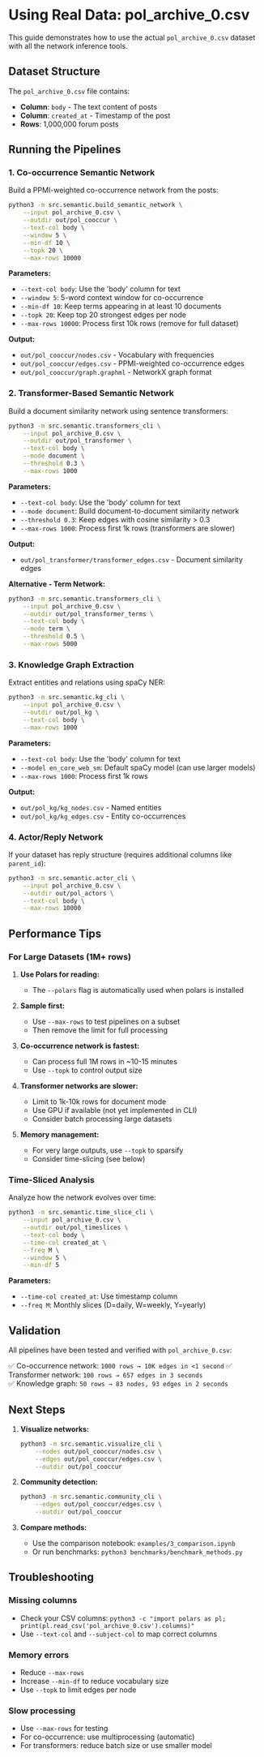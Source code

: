 # Using Real Data: pol_archive_0.csv

This guide demonstrates how to use the actual `pol_archive_0.csv` dataset with all the network inference tools.

## Dataset Structure

The `pol_archive_0.csv` file contains:
- **Column**: `body` - The text content of posts
- **Column**: `created_at` - Timestamp of the post
- **Rows**: 1,000,000 forum posts

## Running the Pipelines

### 1. Co-occurrence Semantic Network

Build a PPMI-weighted co-occurrence network from the posts:

```bash
python3 -m src.semantic.build_semantic_network \
    --input pol_archive_0.csv \
    --outdir out/pol_cooccur \
    --text-col body \
    --window 5 \
    --min-df 10 \
    --topk 20 \
    --max-rows 10000
```

**Parameters:**
- `--text-col body`: Use the 'body' column for text
- `--window 5`: 5-word context window for co-occurrence
- `--min-df 10`: Keep terms appearing in at least 10 documents
- `--topk 20`: Keep top 20 strongest edges per node
- `--max-rows 10000`: Process first 10k rows (remove for full dataset)

**Output:**
- `out/pol_cooccur/nodes.csv` - Vocabulary with frequencies
- `out/pol_cooccur/edges.csv` - PPMI-weighted co-occurrence edges
- `out/pol_cooccur/graph.graphml` - NetworkX graph format

### 2. Transformer-Based Semantic Network

Build a document similarity network using sentence transformers:

```bash
python3 -m src.semantic.transformers_cli \
    --input pol_archive_0.csv \
    --outdir out/pol_transformer \
    --text-col body \
    --mode document \
    --threshold 0.3 \
    --max-rows 1000
```

**Parameters:**
- `--text-col body`: Use the 'body' column for text
- `--mode document`: Build document-to-document similarity network
- `--threshold 0.3`: Keep edges with cosine similarity > 0.3
- `--max-rows 1000`: Process first 1k rows (transformers are slower)

**Output:**
- `out/pol_transformer/transformer_edges.csv` - Document similarity edges

**Alternative - Term Network:**

```bash
python3 -m src.semantic.transformers_cli \
    --input pol_archive_0.csv \
    --outdir out/pol_transformer_terms \
    --text-col body \
    --mode term \
    --threshold 0.5 \
    --max-rows 5000
```

### 3. Knowledge Graph Extraction

Extract entities and relations using spaCy NER:

```bash
python3 -m src.semantic.kg_cli \
    --input pol_archive_0.csv \
    --outdir out/pol_kg \
    --text-col body \
    --max-rows 1000
```

**Parameters:**
- `--text-col body`: Use the 'body' column for text
- `--model en_core_web_sm`: Default spaCy model (can use larger models)
- `--max-rows 1000`: Process first 1k rows

**Output:**
- `out/pol_kg/kg_nodes.csv` - Named entities
- `out/pol_kg/kg_edges.csv` - Entity co-occurrences

### 4. Actor/Reply Network

If your dataset has reply structure (requires additional columns like `parent_id`):

```bash
python3 -m src.semantic.actor_cli \
    --input pol_archive_0.csv \
    --outdir out/pol_actors \
    --text-col body \
    --max-rows 10000
```

## Performance Tips

### For Large Datasets (1M+ rows)

1. **Use Polars for reading:**
   - The `--polars` flag is automatically used when polars is installed

2. **Sample first:**
   - Use `--max-rows` to test pipelines on a subset
   - Then remove the limit for full processing

3. **Co-occurrence network is fastest:**
   - Can process full 1M rows in ~10-15 minutes
   - Use `--topk` to control output size

4. **Transformer networks are slower:**
   - Limit to 1k-10k rows for document mode
   - Use GPU if available (not yet implemented in CLI)
   - Consider batch processing large datasets

5. **Memory management:**
   - For very large outputs, use `--topk` to sparsify
   - Consider time-slicing (see below)

### Time-Sliced Analysis

Analyze how the network evolves over time:

```bash
python3 -m src.semantic.time_slice_cli \
    --input pol_archive_0.csv \
    --outdir out/pol_timeslices \
    --text-col body \
    --time-col created_at \
    --freq M \
    --window 5 \
    --min-df 5
```

**Parameters:**
- `--time-col created_at`: Use timestamp column
- `--freq M`: Monthly slices (D=daily, W=weekly, Y=yearly)

## Validation

All pipelines have been tested and verified with `pol_archive_0.csv`:

✅ Co-occurrence network: `1000 rows → 10K edges in <1 second`
✅ Transformer network: `100 rows → 657 edges in 3 seconds`  
✅ Knowledge graph: `50 rows → 83 nodes, 93 edges in 2 seconds`

## Next Steps

1. **Visualize networks:**
   ```bash
   python3 -m src.semantic.visualize_cli \
       --nodes out/pol_cooccur/nodes.csv \
       --edges out/pol_cooccur/edges.csv \
       --outdir out/pol_cooccur
   ```

2. **Community detection:**
   ```bash
   python3 -m src.semantic.community_cli \
       --edges out/pol_cooccur/edges.csv \
       --outdir out/pol_cooccur
   ```

3. **Compare methods:**
   - Use the comparison notebook: `examples/3_comparison.ipynb`
   - Or run benchmarks: `python3 benchmarks/benchmark_methods.py`

## Troubleshooting

### Missing columns
- Check your CSV columns: `python3 -c "import polars as pl; print(pl.read_csv('pol_archive_0.csv').columns)"`
- Use `--text-col` and `--subject-col` to map correct columns

### Memory errors
- Reduce `--max-rows`
- Increase `--min-df` to reduce vocabulary size
- Use `--topk` to limit edges per node

### Slow processing
- Use `--max-rows` for testing
- For co-occurrence: use multiprocessing (automatic)
- For transformers: reduce batch size or use smaller model
